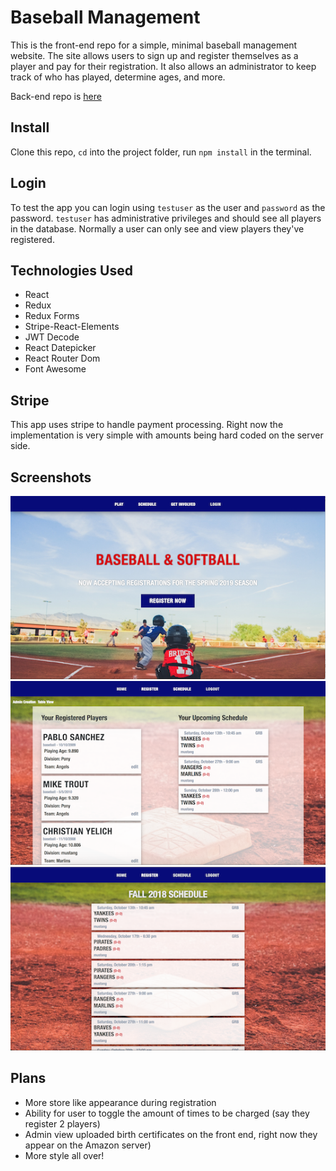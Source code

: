 # Baseball Management

This is the front-end repo for a simple, minimal baseball management website. The site allows users to sign up and register themselves as a player and pay for their registration. It also allows an administrator to keep track of who has played, determine ages, and more.

Back-end repo is [here](https://github.com/chagoy/baseball-management-system-server)

## Install

Clone this repo, `cd` into the project folder, run `npm install` in the terminal. 

## Login

To test the app you can login using `testuser` as the user and `password` as the password. `testuser` has administrative privileges and should see all players in the database. Normally a user can only see and view players they've registered.

## Technologies Used

* React
* Redux
* Redux Forms
* Stripe-React-Elements
* JWT Decode
* React Datepicker
* React Router Dom
* Font Awesome

## Stripe

This app uses stripe to handle payment processing. Right now the implementation is very simple with amounts being hard coded on the server side. 

## Screenshots

![Landing Page](screenshots/landing-page.png)
![Admin Dashboard](screenshots/admin-dashboard.png)
![All Games Schedule](screenshots/schedule.png)

## Plans

* More store like appearance during registration
* Ability for user to toggle the amount of times to be charged (say they register 2 players)
* Admin view uploaded birth certificates on the front end, right now they appear on the Amazon server)
* More style all over!
